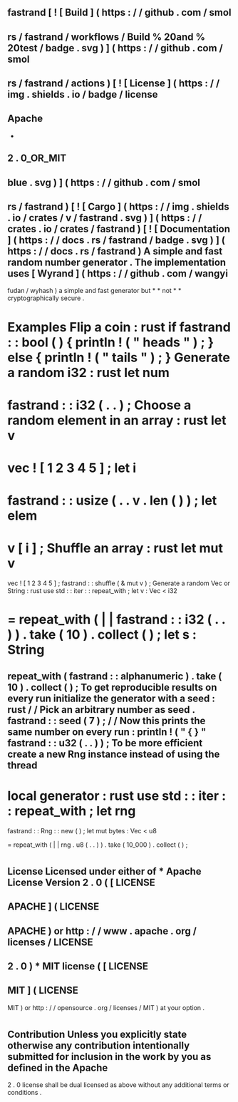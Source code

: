 #
fastrand
[
!
[
Build
]
(
https
:
/
/
github
.
com
/
smol
-
rs
/
fastrand
/
workflows
/
Build
%
20and
%
20test
/
badge
.
svg
)
]
(
https
:
/
/
github
.
com
/
smol
-
rs
/
fastrand
/
actions
)
[
!
[
License
]
(
https
:
/
/
img
.
shields
.
io
/
badge
/
license
-
Apache
-
-
2
.
0_OR_MIT
-
blue
.
svg
)
]
(
https
:
/
/
github
.
com
/
smol
-
rs
/
fastrand
)
[
!
[
Cargo
]
(
https
:
/
/
img
.
shields
.
io
/
crates
/
v
/
fastrand
.
svg
)
]
(
https
:
/
/
crates
.
io
/
crates
/
fastrand
)
[
!
[
Documentation
]
(
https
:
/
/
docs
.
rs
/
fastrand
/
badge
.
svg
)
]
(
https
:
/
/
docs
.
rs
/
fastrand
)
A
simple
and
fast
random
number
generator
.
The
implementation
uses
[
Wyrand
]
(
https
:
/
/
github
.
com
/
wangyi
-
fudan
/
wyhash
)
a
simple
and
fast
generator
but
*
*
not
*
*
cryptographically
secure
.
#
#
Examples
Flip
a
coin
:
rust
if
fastrand
:
:
bool
(
)
{
println
!
(
"
heads
"
)
;
}
else
{
println
!
(
"
tails
"
)
;
}
Generate
a
random
i32
:
rust
let
num
=
fastrand
:
:
i32
(
.
.
)
;
Choose
a
random
element
in
an
array
:
rust
let
v
=
vec
!
[
1
2
3
4
5
]
;
let
i
=
fastrand
:
:
usize
(
.
.
v
.
len
(
)
)
;
let
elem
=
v
[
i
]
;
Shuffle
an
array
:
rust
let
mut
v
=
vec
!
[
1
2
3
4
5
]
;
fastrand
:
:
shuffle
(
&
mut
v
)
;
Generate
a
random
Vec
or
String
:
rust
use
std
:
:
iter
:
:
repeat_with
;
let
v
:
Vec
<
i32
>
=
repeat_with
(
|
|
fastrand
:
:
i32
(
.
.
)
)
.
take
(
10
)
.
collect
(
)
;
let
s
:
String
=
repeat_with
(
fastrand
:
:
alphanumeric
)
.
take
(
10
)
.
collect
(
)
;
To
get
reproducible
results
on
every
run
initialize
the
generator
with
a
seed
:
rust
/
/
Pick
an
arbitrary
number
as
seed
.
fastrand
:
:
seed
(
7
)
;
/
/
Now
this
prints
the
same
number
on
every
run
:
println
!
(
"
{
}
"
fastrand
:
:
u32
(
.
.
)
)
;
To
be
more
efficient
create
a
new
Rng
instance
instead
of
using
the
thread
-
local
generator
:
rust
use
std
:
:
iter
:
:
repeat_with
;
let
rng
=
fastrand
:
:
Rng
:
:
new
(
)
;
let
mut
bytes
:
Vec
<
u8
>
=
repeat_with
(
|
|
rng
.
u8
(
.
.
)
)
.
take
(
10_000
)
.
collect
(
)
;
#
#
License
Licensed
under
either
of
*
Apache
License
Version
2
.
0
(
[
LICENSE
-
APACHE
]
(
LICENSE
-
APACHE
)
or
http
:
/
/
www
.
apache
.
org
/
licenses
/
LICENSE
-
2
.
0
)
*
MIT
license
(
[
LICENSE
-
MIT
]
(
LICENSE
-
MIT
)
or
http
:
/
/
opensource
.
org
/
licenses
/
MIT
)
at
your
option
.
#
#
#
#
Contribution
Unless
you
explicitly
state
otherwise
any
contribution
intentionally
submitted
for
inclusion
in
the
work
by
you
as
defined
in
the
Apache
-
2
.
0
license
shall
be
dual
licensed
as
above
without
any
additional
terms
or
conditions
.
